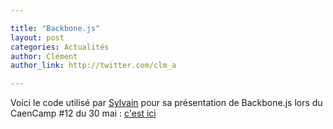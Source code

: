 ```yaml
---

title: "Backbone.js"
layout: post
categories: Actualités
author: Clément
author_link: http://twitter.com/clm_a

---
```


Voici le code utilisé par [Sylvain](http://twitter.com/sylzys) pour sa présentation de Backbone.js lors du CaenCamp #12 du 30 mai : [c'est ici](https://github.com/sylzys/backbonejs-introduction)

